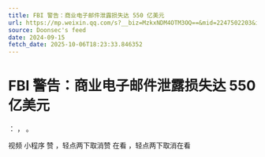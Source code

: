 ```yaml
---
title: FBI 警告：商业电子邮件泄露损失达 550 亿美元
url: https://mp.weixin.qq.com/s?__biz=MzkxNDM4OTM3OQ==&mid=2247502203&idx=2&sn=1917b8d24edd55d7296b774f7c31019a
source: Doonsec's feed
date: 2024-09-15
fetch_date: 2025-10-06T18:23:33.846352
---
```


# FBI 警告：商业电子邮件泄露损失达 550 亿美元

：
，
。

视频
小程序
赞
，轻点两下取消赞
在看
，轻点两下取消在看